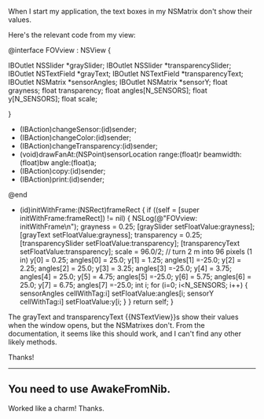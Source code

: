 

When I start my application, the text boxes in my NSMatrix don't show their values. 

Here's the relevant code from my view: 

    
@interface FOVview : NSView {

IBOutlet NSSlider *graySlider;
IBOutlet NSSlider *transparencySlider;
IBOutlet NSTextField *grayText;
IBOutlet NSTextField *transparencyText;
IBOutlet NSMatrix *sensorAngles;
IBOutlet NSMatrix *sensorY;
float grayness;
float transparency;
float angles[N_SENSORS];
float y[N_SENSORS];
float scale;

}

- (IBAction)changeSensor:(id)sender;
- (IBAction)changeColor:(id)sender;
- (IBAction)changeTransparency:(id)sender;
- (void)drawFanAt:(NSPoint)sensorLocation range:(float)r beamwidth:(float)bw angle:(float)a;
- (IBAction)copy:(id)sender;
- (IBAction)print:(id)sender;

@end

- (id)initWithFrame:(NSRect)frameRect
{
	if ((self = [super initWithFrame:frameRect]) != nil) {
		NSLog(@"FOVview: initWithFrame\n");
		grayness = 0.25;
		[graySlider setFloatValue:grayness];
		[grayText setFloatValue:grayness];
		transparency = 0.25;
		[transparencySlider setFloatValue:transparency];
		[transparencyText setFloatValue:transparency];
		scale = 96.0/2; // turn 2 m into 96 pixels (1 in)
		y[0] = 0.25; angles[0] = 25.0;
		y[1] = 1.25; angles[1] =-25.0;
		y[2] = 2.25; angles[2] = 25.0;
		y[3] = 3.25; angles[3] =-25.0;
		y[4] = 3.75; angles[4] = 25.0;
		y[5] = 4.75; angles[5] =-25.0;
		y[6] = 5.75; angles[6] = 25.0;
		y[7] = 6.75; angles[7] =-25.0;
		int i;
		for (i=0; i<N_SENSORS; i++) {
			sensorAngles cellWithTag:i] setFloatValue:angles[i;
			sensorY cellWithTag:i] setFloatValue:y[i;
		}
	}
	return self;
}


The     grayText and     transparencyText {{NSTextView}}s show their values when the window opens, but the     NSMatrixes don't.  From the documentation, it seems like this should work, and I can't find any other likely methods. 

Thanks!

----
You need to use AwakeFromNib.
----
Worked like a charm! Thanks.
